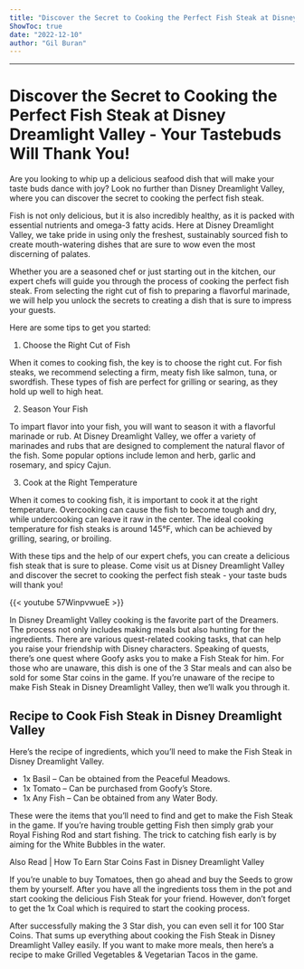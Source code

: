 ```yaml
---
title: "Discover the Secret to Cooking the Perfect Fish Steak at Disney Dreamlight Valley - Your Tastebuds Will Thank You!"
ShowToc: true 
date: "2022-12-10"
author: "Gil Buran"
---
```

*****
# Discover the Secret to Cooking the Perfect Fish Steak at Disney Dreamlight Valley - Your Tastebuds Will Thank You!

Are you looking to whip up a delicious seafood dish that will make your taste buds dance with joy? Look no further than Disney Dreamlight Valley, where you can discover the secret to cooking the perfect fish steak.

Fish is not only delicious, but it is also incredibly healthy, as it is packed with essential nutrients and omega-3 fatty acids. Here at Disney Dreamlight Valley, we take pride in using only the freshest, sustainably sourced fish to create mouth-watering dishes that are sure to wow even the most discerning of palates.

Whether you are a seasoned chef or just starting out in the kitchen, our expert chefs will guide you through the process of cooking the perfect fish steak. From selecting the right cut of fish to preparing a flavorful marinade, we will help you unlock the secrets to creating a dish that is sure to impress your guests.

Here are some tips to get you started:

1. Choose the Right Cut of Fish

When it comes to cooking fish, the key is to choose the right cut. For fish steaks, we recommend selecting a firm, meaty fish like salmon, tuna, or swordfish. These types of fish are perfect for grilling or searing, as they hold up well to high heat.

2. Season Your Fish

To impart flavor into your fish, you will want to season it with a flavorful marinade or rub. At Disney Dreamlight Valley, we offer a variety of marinades and rubs that are designed to complement the natural flavor of the fish. Some popular options include lemon and herb, garlic and rosemary, and spicy Cajun.

3. Cook at the Right Temperature

When it comes to cooking fish, it is important to cook it at the right temperature. Overcooking can cause the fish to become tough and dry, while undercooking can leave it raw in the center. The ideal cooking temperature for fish steaks is around 145°F, which can be achieved by grilling, searing, or broiling.

With these tips and the help of our expert chefs, you can create a delicious fish steak that is sure to please. Come visit us at Disney Dreamlight Valley and discover the secret to cooking the perfect fish steak - your taste buds will thank you!

{{< youtube 57WinpvwueE >}} 



In Disney Dreamlight Valley cooking is the favorite part of the Dreamers. The process not only includes making meals but also hunting for the ingredients. There are various quest-related cooking tasks, that can help you raise your friendship with Disney characters. Speaking of quests, there’s one quest where Goofy asks you to make a Fish Steak for him. For those who are unaware, this dish is one of the 3 Star meals and can also be sold for some Star coins in the game. If you’re unaware of the recipe to make Fish Steak in Disney Dreamlight Valley, then we’ll walk you through it.
 
## Recipe to Cook Fish Steak in Disney Dreamlight Valley
 

 
Here’s the recipe of ingredients, which you’ll need to make the Fish Steak in Disney Dreamlight Valley.
 
- 1x Basil – Can be obtained from the Peaceful Meadows.
 - 1x Tomato – Can be purchased from Goofy’s Store.
 - 1x Any Fish – Can be obtained from any Water Body.

 
These were the items that you’ll need to find and get to make the Fish Steak in the game. If you’re having trouble getting Fish then simply grab your Royal Fishing Rod and start fishing. The trick to catching fish early is by aiming for the White Bubbles in the water.
 
Also Read | How To Earn Star Coins Fast in Disney Dreamlight Valley
 
If you’re unable to buy Tomatoes, then go ahead and buy the Seeds to grow them by yourself. After you have all the ingredients toss them in the pot and start cooking the delicious Fish Steak for your friend. However, don’t forget to get the 1x Coal which is required to start the cooking process.
 
After successfully making the 3 Star dish, you can even sell it for 100 Star Coins. That sums up everything about cooking the Fish Steak in Disney Dreamlight Valley easily. If you want to make more meals, then here’s a recipe to make Grilled Vegetables & Vegetarian Tacos in the game.




